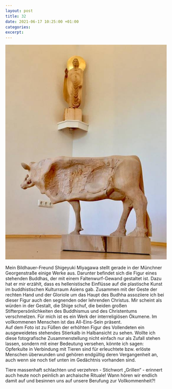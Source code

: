```yaml
---
layout: post
title: 32
date: 2021-06-17 10:25:00 +01:00
categories: 
excerpt: 
---
```


![Stierkalb](../images/32.jpg "Stierkalb")

Mein Bildhauer-Freund Shigeyuki Miyagawa stellt gerade in der Münchner Georgenstraße einige Werke aus. Darunter befindet sich die Figur eines stehenden Buddhas, der mit einem Faltenwurf-Gewand gestaltet ist. Dazu hat er mir erzählt, dass es hellenistische Einflüsse auf die plastische Kunst im buddhistischen Kulturraum Asiens gab. Zusammen mit der Geste der rechten Hand und der Gloriole um das Haupt des Budhha assoziiere ich bei dieser Figur auch den segnenden oder lehrenden Christus. Mir scheint als würden in der Gestalt, die Shige schuf, die beiden großen Stifterpersönlichkeiten des Buddhismus und des Christentums verschmelzen. Für mich ist es ein Werk der interreligiösen Ökumene. Im vollkommenen Menschen ist das All-Eins-Sein präsent.\
Auf dem Foto ist zu Füßen der erhöhten Figur des Vollendeten ein ausgeweidetes stehendes Stierkalb in Halbansicht zu sehen. Wollte ich diese fotografische Zusammenstellung nicht einfach nur als Zufall stehen lassen, sondern mit einer Bedeutung versehen, könnte ich sagen: Opferkulte in Verbindung mit Tieren sind für erleuchtete bzw. erlöste Menschen überwunden und gehören endgültig deren Vergangenheit an, auch wenn sie noch tief unten im Gedächtnis vorhanden sind.

Tiere massenhaft schlachten und verzehren - Stichwort „Grillen“ - erinnert auch heute noch peinlich an archaische Rituale! Wann hören wir endlich damit auf und besinnen uns auf unsere Berufung zur Vollkommenheit?!
